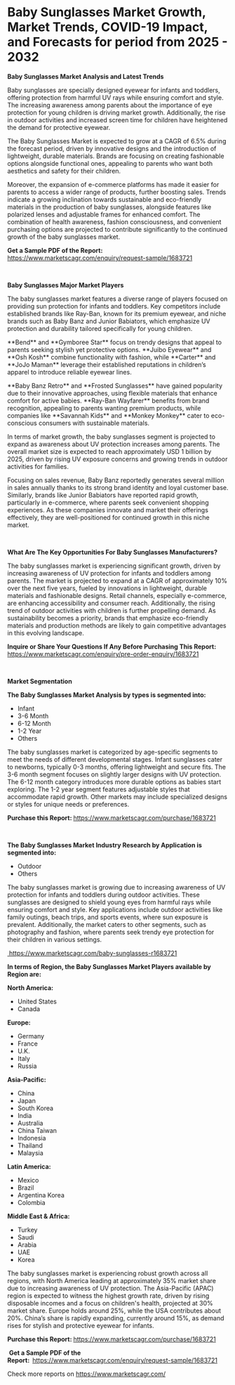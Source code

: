 <p><h1>Baby Sunglasses Market Growth, Market Trends, COVID-19 Impact, and Forecasts for period from 2025 - 2032</h1></p><p><strong>Baby Sunglasses Market Analysis and Latest Trends</strong></p>
<p><p>Baby sunglasses are specially designed eyewear for infants and toddlers, offering protection from harmful UV rays while ensuring comfort and style. The increasing awareness among parents about the importance of eye protection for young children is driving market growth. Additionally, the rise in outdoor activities and increased screen time for children have heightened the demand for protective eyewear.</p><p>The Baby Sunglasses Market is expected to grow at a CAGR of 6.5% during the forecast period, driven by innovative designs and the introduction of lightweight, durable materials. Brands are focusing on creating fashionable options alongside functional ones, appealing to parents who want both aesthetics and safety for their children. </p><p>Moreover, the expansion of e-commerce platforms has made it easier for parents to access a wider range of products, further boosting sales. Trends indicate a growing inclination towards sustainable and eco-friendly materials in the production of baby sunglasses, alongside features like polarized lenses and adjustable frames for enhanced comfort. The combination of health awareness, fashion consciousness, and convenient purchasing options are projected to contribute significantly to the continued growth of the baby sunglasses market.</p></p>
<p><strong>Get a Sample PDF of the Report:&nbsp;</strong> <a href="https://www.marketscagr.com/enquiry/request-sample/1683721?utm_campaign=2454&utm_medium=2&utm_source=Github&utm_content=ia&utm_term=04042025&utm_id=baby-sunglasses">https://www.marketscagr.com/enquiry/request-sample/1683721</a></p>
<p>&nbsp;</p>
<p><strong>Baby Sunglasses Major Market Players</strong></p>
<p><p>The baby sunglasses market features a diverse range of players focused on providing sun protection for infants and toddlers. Key competitors include established brands like Ray-Ban, known for its premium eyewear, and niche brands such as Baby Banz and Junior Babiators, which emphasize UV protection and durability tailored specifically for young children.</p><p>**Bend** and **Gymboree Star** focus on trendy designs that appeal to parents seeking stylish yet protective options. **Juibo Eyewear** and **Osh Kosh** combine functionality with fashion, while **Carter** and **JoJo Maman** leverage their established reputations in children’s apparel to introduce reliable eyewear lines.</p><p>**Baby Banz Retro** and **Frosted Sunglasses** have gained popularity due to their innovative approaches, using flexible materials that enhance comfort for active babies. **Ray-Ban Wayfarer** benefits from brand recognition, appealing to parents wanting premium products, while companies like **Savannah Kids** and **Monkey Monkey** cater to eco-conscious consumers with sustainable materials.</p><p>In terms of market growth, the baby sunglasses segment is projected to expand as awareness about UV protection increases among parents. The overall market size is expected to reach approximately USD 1 billion by 2025, driven by rising UV exposure concerns and growing trends in outdoor activities for families.</p><p>Focusing on sales revenue, Baby Banz reportedly generates several million in sales annually thanks to its strong brand identity and loyal customer base. Similarly, brands like Junior Babiators have reported rapid growth, particularly in e-commerce, where parents seek convenient shopping experiences. As these companies innovate and market their offerings effectively, they are well-positioned for continued growth in this niche market.</p></p>
<p>&nbsp;</p>
<p><strong>What Are The Key Opportunities For Baby Sunglasses Manufacturers?</strong></p>
<p><p>The baby sunglasses market is experiencing significant growth, driven by increasing awareness of UV protection for infants and toddlers among parents. The market is projected to expand at a CAGR of approximately 10% over the next five years, fueled by innovations in lightweight, durable materials and fashionable designs. Retail channels, especially e-commerce, are enhancing accessibility and consumer reach. Additionally, the rising trend of outdoor activities with children is further propelling demand. As sustainability becomes a priority, brands that emphasize eco-friendly materials and production methods are likely to gain competitive advantages in this evolving landscape.</p></p>
<p><strong>Inquire or Share Your Questions If Any Before Purchasing This Report:</strong> <a href="https://www.marketscagr.com/enquiry/pre-order-enquiry/1683721?utm_campaign=2454&utm_medium=2&utm_source=Github&utm_content=ia&utm_term=04042025&utm_id=baby-sunglasses">https://www.marketscagr.com/enquiry/pre-order-enquiry/1683721</a></p>
<p>&nbsp;</p>
<p><strong>Market Segmentation</strong></p>
<p><strong>The Baby Sunglasses Market Analysis by types is segmented into:</strong></p>
<p><ul><li>Infant</li><li>3-6 Month</li><li>6-12 Month</li><li>1-2 Year</li><li>Others</li></ul></p>
<p><p>The baby sunglasses market is categorized by age-specific segments to meet the needs of different developmental stages. Infant sunglasses cater to newborns, typically 0-3 months, offering lightweight and secure fits. The 3-6 month segment focuses on slightly larger designs with UV protection. The 6-12 month category introduces more durable options as babies start exploring. The 1-2 year segment features adjustable styles that accommodate rapid growth. Other markets may include specialized designs or styles for unique needs or preferences.</p></p>
<p><strong>Purchase this Report:&nbsp;</strong><a href="https://www.marketscagr.com/purchase/1683721?utm_campaign=2454&utm_medium=2&utm_source=Github&utm_content=ia&utm_term=04042025&utm_id=baby-sunglasses">https://www.marketscagr.com/purchase/1683721</a></p>
<p>&nbsp;</p>
<p><strong>The Baby Sunglasses Market Industry Research by Application is segmented into:</strong></p>
<p><ul><li>Outdoor</li><li>Others</li></ul></p>
<p><p>The baby sunglasses market is growing due to increasing awareness of UV protection for infants and toddlers during outdoor activities. These sunglasses are designed to shield young eyes from harmful rays while ensuring comfort and style. Key applications include outdoor activities like family outings, beach trips, and sports events, where sun exposure is prevalent. Additionally, the market caters to other segments, such as photography and fashion, where parents seek trendy eye protection for their children in various settings.</p></p>
<p><a href="https://www.marketscagr.com/baby-sunglasses-r1683721?utm_campaign=2454&utm_medium=2&utm_source=Github&utm_content=ia&utm_term=04042025&utm_id=baby-sunglasses">&nbsp;https://www.marketscagr.com/baby-sunglasses-r1683721</a></p>
<p><strong>In terms of Region, the Baby Sunglasses Market Players available by Region are:</strong></p>
<p>
    <p> <strong> North America: </strong>
        <ul>
            <li>United States</li>
            <li>Canada</li>
        </ul>
        </p> 
    <p> <strong> Europe: </strong>
        <ul>
            <li>Germany</li>
            <li>France</li>
            <li>U.K.</li>
            <li>Italy</li>
            <li>Russia</li>
        </ul>
        </p> 
    <p> <strong> Asia-Pacific: </strong>
        <ul>
            <li>China</li>
            <li>Japan</li>
            <li>South Korea</li>
            <li>India</li>
            <li>Australia</li>
            <li>China Taiwan</li>
            <li>Indonesia</li>
            <li>Thailand</li>
            <li>Malaysia</li>
        </ul>
        </p> 
    <p> <strong> Latin America: </strong>
        <ul>
            <li>Mexico</li>
            <li>Brazil</li>
            <li>Argentina Korea</li>
            <li>Colombia</li>
        </ul>
        </p> 
    <p> <strong> Middle East & Africa: </strong>
        <ul>
            <li>Turkey</li>
            <li>Saudi</li>
            <li>Arabia</li>
            <li>UAE</li>
            <li>Korea</li>
        </ul>
    </p>
    </p>
<p><p>The baby sunglasses market is experiencing robust growth across all regions, with North America leading at approximately 35% market share due to increasing awareness of UV protection. The Asia-Pacific (APAC) region is expected to witness the highest growth rate, driven by rising disposable incomes and a focus on children's health, projected at 30% market share. Europe holds around 25%, while the USA contributes about 20%. China’s share is rapidly expanding, currently around 15%, as demand rises for stylish and protective eyewear for infants.</p></p>
<p><strong>Purchase this Report: </strong><a href="https://www.marketscagr.com/purchase/1683721?utm_campaign=2454&utm_medium=2&utm_source=Github&utm_content=ia&utm_term=04042025&utm_id=baby-sunglasses">https://www.marketscagr.com/purchase/1683721</a></p>
<p>&nbsp;<strong>Get a Sample PDF of the Report:&nbsp;&nbsp;</strong><a href="https://www.marketscagr.com/enquiry/request-sample/1683721?utm_campaign=2454&utm_medium=2&utm_source=Github&utm_content=ia&utm_term=04042025&utm_id=baby-sunglasses">https://www.marketscagr.com/enquiry/request-sample/1683721</a></p>
<p><strong></strong></p>
<p>Check more reports on <a href="https://www.marketscagr.com/?utm_campaign=2454&utm_medium=2&utm_source=Github&utm_content=ia&utm_term=04042025&utm_id=baby-sunglasses">https://www.marketscagr.com/</a></p>